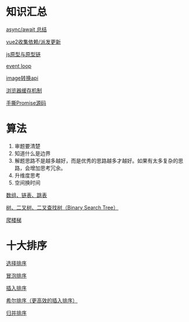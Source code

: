 # 知识汇总

[async/await 总结](https://github.com/HerokunTan/Blog/issues/1) 

[vue2收集依赖/派发更新](https://github.com/HerokunTan/Blog/issues/2) 

[js原型与原型链](https://github.com/HerokunTan/Blog/issues/3) 

[event loop](https://github.com/HerokunTan/Blog/issues/4) 

[image转换api](https://github.com/HerokunTan/Blog/issues/5) 

[浏览器缓存机制](https://github.com/HerokunTan/Blog/issues/11) 

[手撕Promise源码](https://github.com/HerokunTan/Blog/issues/13) 

# 算法
 
1. 审题要清楚
2. 知道什么是边界
3. 解题思路不是越多越好，而是优秀的思路越多才越好。如果有太多复杂的思路，会增加思考冗余。
4. 升维度思考
5. 空间换时间

[数组、链表、跳表](https://github.com/HerokunTan/Blog/issues/6) 

[树、二叉树、二叉查找树（Binary Search Tree）](https://github.com/HerokunTan/Blog/issues/7) 

[爬楼梯](https://github.com/HerokunTan/Blog/issues/8) 

# 十大排序

[选择排序](https://github.com/HerokunTan/Blog/issues/9) 

[冒泡排序](https://github.com/HerokunTan/Blog/issues/10) 

[插入排序](https://github.com/HerokunTan/Blog/issues/12) 

[希尔排序（更高效的插入排序）](https://github.com/HerokunTan/Blog/issues/14) 

[归并排序](https://github.com/HerokunTan/Blog/issues/15) 
